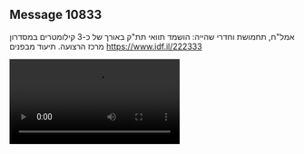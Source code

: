 ## Message 10833

אמל"ח, תחמושת וחדרי שהייה: 
הושמד תוואי תת"ק באורך של כ-3 קילומטרים במסדרון מרכז הרצועה. תיעוד מבפנים
https://www.idf.il/222333

![Video](./10833/10833_media.mp4)
